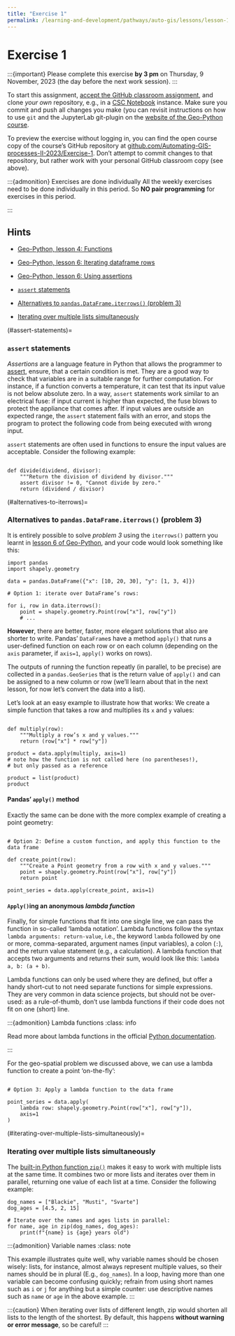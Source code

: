 ```yaml
---
title: "Exercise 1"
permalink: /learning-and-development/pathways/auto-gis/lessons/lesson-1/exercise-1/
---
```



# Exercise 1

:::{important}
Please complete this exercise
**by 3 pm** on Thursday, 9 November, 2023
(the day before the next work session).
:::

To start this assignment, [accept the GitHub classroom
assignment](https://classroom.github.com/a/KtZvBd1E), and clone *your own*
repository, e.g., in a [CSC
Notebook](../../course-info/course-environment)
instance. Make sure you commit and push all changes you make (you can
revisit instructions on how to use `git` and the JupyterLab git-plugin
on the [website of the Geo-Python
course](https://geo-python-site.readthedocs.io/en/latest/lessons/L2/git-basics.html).

To preview the exercise without logging in, you can find the open course copy
of the course’s GitHub repository at
[github.com/Automating-GIS-processes-II-2023/Exercise-1](https://github.com/Automating-GIS-processes-II-2023/Exercise-1).
Don’t attempt to commit changes to that repository, but rather work with your
personal GitHub classroom copy (see above).

:::{admonition} Exercises are done individually
All the weekly exercises need to be done individually in this period. 
So **NO pair programming** for exercises in this period. 

:::


## Hints

- [Geo-Python, lesson 4: Functions](https://geo-python-site.readthedocs.io/en/latest/notebooks/L4/functions.html)
- [Geo-Python, lesson 6: Iterating dataframe rows](https://geo-python-site.readthedocs.io/en/latest/notebooks/L6/advanced-data-processing-with-pandas.html#iterating-over-rows)
- [Geo-Python, lesson 6: Using assertions](https://geo-python-site.readthedocs.io/en/latest/notebooks/L6/gcp-5-assertions.html)

- [`assert` statements](#assert-statements)
- [Alternatives to `pandas.DataFrame.iterrows()` (problem&nbsp;3)](#alternatives-to-iterrows)
- [Iterating over multiple lists simultaneously](#iterating-over-multiple-lists-simultaneously)


(#assert-statements)=
### `assert` statements

*Assertions* are a language feature in Python that allows the programmer to
[assert](https://en.wiktionary.org/wiki/assert), ensure, that a certain
condition is met. They are a good way to check that variables are in a suitable
range for further computation. For instance, if a function converts a
temperature, it can test that its input value is not below absolute zero. In a
way, `assert` statements work similar to an electrical fuse: if input current
is higher than expected, the fuse blows to protect the appliance that comes
after. If input values are outside an expected range, the `assert` statement
fails with an error, and stops the program to protect the following code from
being executed with wrong input.

`assert` statements are often used in functions to ensure the input values are
acceptable. Consider the following example:

```{code-cell}

def divide(dividend, divisor):
    """Return the division of dividend by divisor."""
    assert divisor != 0, "Cannot divide by zero."
    return (dividend / divisor)

```


(#alternatives-to-iterrows)=
### Alternatives to `pandas.DataFrame.iterrows()` (problem&nbsp;3)

It is entirely possible to solve *problem 3* using the `iterrows()` pattern you
learnt in [lesson 6 of
Geo-Python](https://geo-python-site.readthedocs.io/en/latest/notebooks/L6/advanced-data-processing-with-pandas.html#iterating-over-rows),
and your code would look something like this:

```{code-cell}
import pandas
import shapely.geometry

data = pandas.DataFrame({"x": [10, 20, 30], "y": [1, 3, 4]})

# Option 1: iterate over DataFrame’s rows:

for i, row in data.iterrows():
    point = shapely.geometry.Point(row["x"], row["y"])
    # ...

```

**However**, there are better, faster, more elegant solutions that also are shorter to write.
Pandas’ `DataFrame`s have a method `apply()` that runs a user-defined function on each row or on each column (depending on the `axis` parameter, if `axis=1`, `apply()` works on rows).

The outputs of running the function repeatly (in parallel, to be precise) are collected in a `pandas.GeoSeries` that is the return value of `apply()` and can be assigned to a new column or row (we’ll learn about that in the next lesson, for now let’s convert the data into a list).

Let’s look at an easy example to illustrate how that works: We create a simple function that takes a row and multiplies its `x` and `y` values:

```{code-cell}

def multiply(row):
    """Multiply a row’s x and y values."""
    return (row["x"] * row["y"])

product = data.apply(multiply, axis=1)
# note how the function is not called here (no parentheses!),
# but only passed as a reference

product = list(product)
product
```

#### Pandas’ `apply()` method

Exactly the same can be done with the more complex example of creating a point geometry:

```{code-cell}

# Option 2: Define a custom function, and apply this function to the data frame

def create_point(row):
    """Create a Point geometry from a row with x and y values."""
    point = shapely.geometry.Point(row["x"], row["y"])
    return point

point_series = data.apply(create_point, axis=1)

```

#### `Apply()`ing an anonymous *lambda function*

Finally, for simple functions that fit into one single line, we can pass the
function in so-called ‘lambda notation’.  Lambda functions follow the syntax
`lambda arguments: return-value`, i.e., the keyword `lambda` followed by one or
more, comma-separated, argument names (input variables), a colon (`:`), and the
return value statement (e.g., a calculation). A lambda function that accepts
two arguments and returns their sum, would look like this: `lambda a, b: (a + b)`.

Lambda functions can only be used where they are defined, but offer a handy
short-cut to not need separate functions for simple expressions. They are very
common in data science projects, but should not be over-used: as a
rule-of-thumb, don’t use lambda functions if their code does not fit on one
(short) line.


:::{admonition} Lambda functions
:class: info

Read more about lambda functions in the official [Python documentation](https://docs.python.org/3/tutorial/controlflow.html#lambda-expressions).

:::


For the geo-spatial problem we discussed above, we can use a lambda function to
create a point ‘on-the-fly’:

```{code-cell}

# Option 3: Apply a lambda function to the data frame

point_series = data.apply(
    lambda row: shapely.geometry.Point(row["x"], row["y"]),
    axis=1
)

```


(#iterating-over-multiple-lists-simultaneously)=
### Iterating over multiple lists simultaneously

The [built-in Python function `zip()`](https://docs.python.org/3/library/functions.html#zip)
makes it easy to work with multiple lists at the same time. It combines two or
more lists and iterates over them in parallel, returning one value of each list
at a time. Consider the following example:

```{code-cell}
dog_names = ["Blackie", "Musti", "Svarte"]
dog_ages = [4.5, 2, 15]

# Iterate over the names and ages lists in parallel:
for name, age in zip(dog_names, dog_ages):
    print(f"{name} is {age} years old")
```

:::{admonition} Variable names
:class: note

This example illustrates quite well, why variable names should be chosen wisely: lists, for instance, almost always represent multiple values, so their names should be in plural (E.g., `dog_names`). In a loop, having more than one variable can become confusing quickly; refrain from using short names such as `i` or `j` for anything but a simple counter: use descriptive names such as `name` or `age` in the above example.
:::


:::{caution}
When iterating over lists of different length, zip would shorten all lists to the length of the shortest. By default, this happens **without warning or error message**, so be careful!
:::
